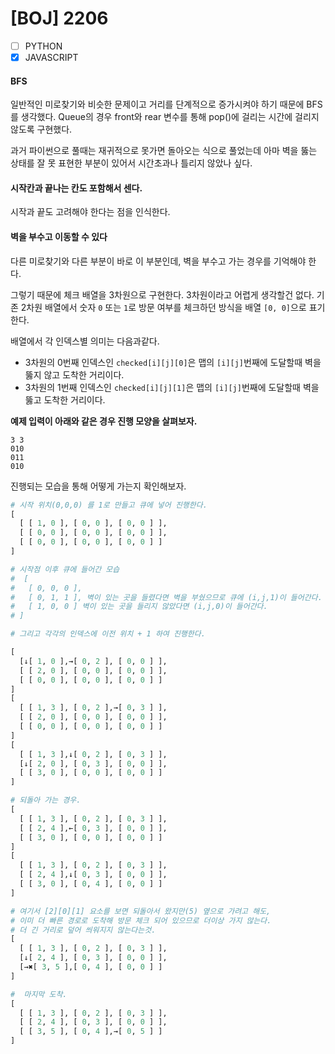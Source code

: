 # [BOJ] 2206

- [ ] PYTHON
- [x] JAVASCRIPT

#### BFS

일반적인 미로찾기와 비슷한 문제이고 거리를 단계적으로 증가시켜야 하기 때문에 BFS를 생각했다. Queue의 경우 front와 rear 변수를 통해 pop()에 걸리는 시간에 걸리지 않도록 구현했다.

과거 파이썬으로 풀때는 재귀적으로 못가면 돌아오는 식으로 풀었는데 아마 벽을 뚫는 상태를 잘 못 표현한 부분이 있어서 시간초과나 틀리지 않았나 싶다.

#### 시작칸과 끝나는 칸도 포함해서 센다.

시작과 끝도 고려해야 한다는 점을 인식한다.

#### 벽을 부수고 이동할 수 있다

다른 미로찾기와 다른 부분이 바로 이 부분인데, 벽을 부수고 가는 경우를 기억해야 한다.

그렇기 때문에 체크 배열을 3차원으로 구현한다. 3차원이라고 어렵게 생각할건 없다. 기존 2차원 배열에서 숫자 `0` 또는 `1`로 방문 여부를 체크하던 방식을 배열 `[0, 0]`으로 표기한다.

배열에서 각 인덱스별 의미는 다음과같다.

- 3차원의 0번째 인덱스인 `checked[i][j][0]`은 맵의 `[i][j]`번째에 도달할때 벽을 뚫지 않고 도착한 거리이다.
- 3차원의 1번째 인덱스인 `checked[i][j][1]`은 맵의 `[i][j]`번째에 도달할때 벽을 뚫고 도착한 거리이다.

**예제 입력이 아래와 같은 경우 진행 모양을 살펴보자.**

```text
3 3
010
011
010
```

진행되는 모습을 통해 어떻게 가는지 확인해보자.

```py
# 시작 위치(0,0,0) 를 1로 만들고 큐에 넣어 진행한다.
[
  [ [ 1, 0 ], [ 0, 0 ], [ 0, 0 ] ],
  [ [ 0, 0 ], [ 0, 0 ], [ 0, 0 ] ],
  [ [ 0, 0 ], [ 0, 0 ], [ 0, 0 ] ]
]

# 시작점 이후 큐에 들어간 모습
#  [
#   [ 0, 0, 0 ],
#   [ 0, 1, 1 ], 벽이 있는 곳을 들렸다면 벽을 부쉈으므로 큐에 (i,j,1)이 들어간다.
#   [ 1, 0, 0 ] 벽이 있는 곳을 들리지 않았다면 (i,j,0)이 들어간다.
# ]

# 그리고 각각의 인덱스에 이전 위치 + 1 하여 진행한다.

[
  [↓[ 1, 0 ],→[ 0, 2 ], [ 0, 0 ] ],
  [ [ 2, 0 ], [ 0, 0 ], [ 0, 0 ] ],
  [ [ 0, 0 ], [ 0, 0 ], [ 0, 0 ] ]
]
[
  [ [ 1, 3 ], [ 0, 2 ],→[ 0, 3 ] ],
  [ [ 2, 0 ], [ 0, 0 ], [ 0, 0 ] ],
  [ [ 0, 0 ], [ 0, 0 ], [ 0, 0 ] ]
]
[
  [ [ 1, 3 ],↓[ 0, 2 ], [ 0, 3 ] ],
  [↓[ 2, 0 ], [ 0, 3 ], [ 0, 0 ] ],
  [ [ 3, 0 ], [ 0, 0 ], [ 0, 0 ] ]
]

# 되돌아 가는 경우.
[
  [ [ 1, 3 ], [ 0, 2 ], [ 0, 3 ] ],
  [ [ 2, 4 ],←[ 0, 3 ], [ 0, 0 ] ],
  [ [ 3, 0 ], [ 0, 0 ], [ 0, 0 ] ]
]
[
  [ [ 1, 3 ], [ 0, 2 ], [ 0, 3 ] ],
  [ [ 2, 4 ],↓[ 0, 3 ], [ 0, 0 ] ],
  [ [ 3, 0 ], [ 0, 4 ], [ 0, 0 ] ]
]

# 여기서 [2][0][1] 요소를 보면 되돌아서 왔지만(5) 옆으로 가려고 해도,
# 이미 더 빠른 경로로 도착해 방문 체크 되어 있으므로 더이상 가지 않는다.
# 더 긴 거리로 덮어 씌워지지 않는다는것.
[
  [ [ 1, 3 ], [ 0, 2 ], [ 0, 3 ] ],
  [↓[ 2, 4 ], [ 0, 3 ], [ 0, 0 ] ],
  [→✖️[ 3, 5 ],[ 0, 4 ], [ 0, 0 ] ]
]

#  마지막 도착.
[
  [ [ 1, 3 ], [ 0, 2 ], [ 0, 3 ] ],
  [ [ 2, 4 ], [ 0, 3 ], [ 0, 0 ] ],
  [ [ 3, 5 ], [ 0, 4 ],→[ 0, 5 ] ]
]
```
